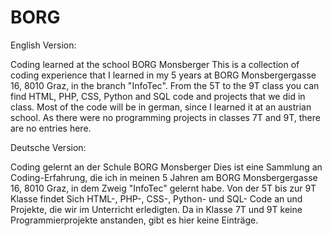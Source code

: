 # BORG
English Version:

Coding learned at the school BORG Monsberger
This is a collection of coding experience that I learned in my 5 years at BORG Monsbergergasse 16, 8010 Graz, in the branch "InfoTec". From the 5T to the 9T class you can find HTML, PHP, CSS, Python and SQL code and projects that we did in class.
Most of the code will be in german, since I learned it at an austrian school. As there were no programming projects in classes 7T and 9T, there are no entries here.

Deutsche Version:

Coding gelernt an der Schule BORG Monsberger
Dies ist eine Sammlung an Coding-Erfahrung, die ich in meinen 5 Jahren am BORG Monsbergergasse 16, 8010 Graz, in dem Zweig "InfoTec" gelernt habe. Von der 5T bis zur 9T Klasse findet Sich HTML-, PHP-, CSS-, Python- und SQL- Code an und Projekte, die wir im Unterricht erledigten. Da in Klasse 7T und 9T keine Programmierprojekte anstanden, gibt es hier keine Einträge.
